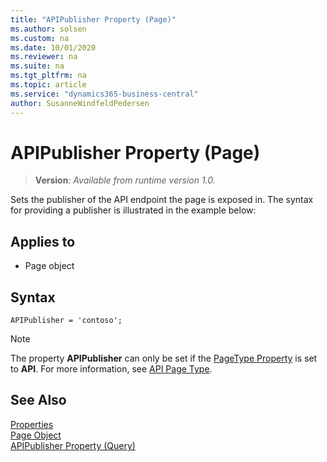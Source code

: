 ```yaml
---
title: "APIPublisher Property (Page)"
ms.author: solsen
ms.custom: na
ms.date: 10/01/2020
ms.reviewer: na
ms.suite: na
ms.tgt_pltfrm: na
ms.topic: article
ms.service: "dynamics365-business-central"
author: SusanneWindfeldPedersen
---
```

 
# APIPublisher Property (Page)
> **Version**: _Available from runtime version 1.0._

Sets the publisher of the API endpoint the page is exposed in. The syntax for providing a publisher is illustrated in the example below:

## Applies to  

- Page object 

## Syntax
```AL
APIPublisher = 'contoso';
```

> [!NOTE]  
> The property **APIPublisher** can only be set if the [PageType Property](devenv-pagetype-property.md) is set to **API**. For more information, see [API Page Type](../devenv-api-pagetype.md).


## See Also  
[Properties](devenv-properties.md)   
[Page Object](../devenv-page-object.md)  
[APIPublisher Property (Query)](devenv-apipublisher-query-property.md)  